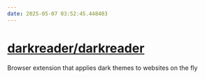 ```yaml
---
date: 2025-05-07 03:52:45.448403
---
```


# [darkreader/darkreader](https://github.com/darkreader/darkreader)

Browser extension that applies dark themes to websites on the fly